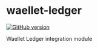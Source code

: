 # waellet-ledger

[![GitHub version](https://badge.fury.io/gh/waellet%2Fwaellet-ledger.svg)](https://badge.fury.io/gh/waellet%2Fwaellet-ledger)


Waellet Ledger integration module
